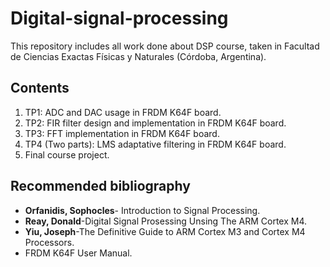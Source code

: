 # Digital-signal-processing
This repository includes all work done about DSP course, taken in Facultad de Ciencias Exactas Físicas y Naturales (Córdoba, Argentina).
## Contents
1. TP1: ADC and DAC usage in FRDM K64F board.
2. TP2: FIR filter design and implementation in FRDM K64F board.
3. TP3: FFT implementation in FRDM K64F board.
4. TP4 (Two parts): LMS adaptative filtering in FRDM K64F board.
5. Final course project.
## Recommended bibliography
+ **Orfanidis, Sophocles**- Introduction to Signal Processing.
+ **Reay, Donald**-Digital Signal Prosessing Unsing The ARM Cortex M4.
+ **Yiu, Joseph**-The Definitive Guide to ARM Cortex M3 and Cortex M4 Processors.
+ FRDM K64F User Manual.
